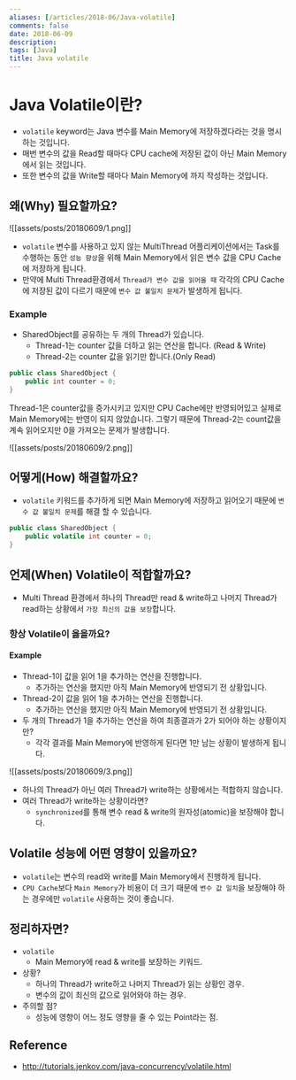 ```yaml
---
aliases: [/articles/2018-06/Java-volatile]
comments: false
date: 2018-06-09
description: 
tags: [Java]
title: Java volatile
---
```

# Java Volatile이란?
- `volatile` keyword는 Java 변수를 Main Memory에 저장하겠다라는 것을 명시하는 것입니다.
- 매번 변수의 값을 Read할 때마다 CPU cache에 저장된 값이 아닌 Main Memory에서 읽는 것입니다.
- 또한 변수의 값을 Write할 때마다 Main Memory에 까지 작성하는 것입니다.


## 왜(Why) 필요할까요?

![[assets/posts/20180609/1.png]]

- `volatile` 변수를 사용하고 있지 않는 MultiThread 어플리케이션에서는 Task를 수행하는 동안 `성능 향상`을 위해 Main Memory에서 읽은 변수 값을 CPU Cache에 저장하게 됩니다.
- 만약에 Multi Thread환경에서 `Thread가 변수 값을 읽어올 때` 각각의 CPU Cache에 저장된 값이 다르기 때문에 `변수 값 불일치 문제`가 발생하게 됩니다.



### Example
- SharedObject를 공유하는 두 개의 Thread가 있습니다.
    - Thread-1는 counter 값을 더하고 읽는 연산을 합니다. (Read & Write)
    - Thread-2는 counter 값을 읽기만 합니다.(Only Read)

```java
public class SharedObject {
    public int counter = 0;
}
```

Thread-1은 counter값을 증가시키고 있지만 CPU Cache에만 반영되어있고 실제로 Main Memory에는 반영이 되지 않았습니다.
그렇기 때문에 Thread-2는 count값을 계속 읽어오지만 0을 가져오는 문제가 발생합니다.

![[assets/posts/20180609/2.png]]


## 어떻게(How) 해결할까요?
- `volatile` 키워드를 추가하게 되면 Main Memory에 저장하고 읽어오기 때문에 `변수 값 불일치 문제`를 해결 할 수 있습니다.

```java
public class SharedObject {
    public volatile int counter = 0;
}
```


## 언제(When) Volatile이 적합할까요?
- Multi Thread 환경에서 하나의 Thread만 read & write하고 나머지 Thread가 read하는 상황에서 `가장 최신의 값을 보장`합니다.

### 항상 Volatile이 옳을까요?
#### Example
- Thread-1이 값을 읽어 1을 추가하는 연산을 진행합니다.
    - 추가하는 연산을 했지만 아직 Main Memory에 반영되기 전 상황입니다.
- Thread-2이 값을 읽어 1을 추가하는 연산을 진행합니다.
    - 추가하는 연산을 했지만 아직 Main Memory에 반영되기 전 상황입니다.
- 두 개의 Thread가 1을 추가하는 연산을 하여 최종결과가 2가 되어야 하는 상황이지만?
    - 각각 결과를 Main Memory에 반영하게 된다면 1만 남는 상황이 발생하게 됩니다.

![[assets/posts/20180609/3.png]]


- 하나의 Thread가 아닌 여러 Thread가 write하는 상황에서는 적합하지 않습니다.
- 여러 Thread가 write하는 상황이라면?
    - `synchronized`를 통해 변수 read & write의 원자성(atomic)을 보장해야 합니다.


## Volatile 성능에 어떤 영향이 있을까요?
- `volatile`는 변수의 read와 write를 Main Memory에서 진행하게 됩니다.
- `CPU Cache`보다 `Main Memory`가 비용이 더 크기 때문에 `변수 값 일치`을 보장해야 하는 경우에만 `volatile` 사용하는 것이 좋습니다.


## 정리하자면?
- `volatile`
    - Main Memory에 read & write를 보장하는 키워드.
- 상황?
    - 하나의 Thread가 write하고 나머지 Thread가 읽는 상황인 경우.
    - 변수의 값이 최신의 값으로 읽어와야 하는 경우.
- 주의할 점?
    - 성능에 영향이 어느 정도 영향을 줄 수 있는 Point라는 점.



## Reference
- <http://tutorials.jenkov.com/java-concurrency/volatile.html>

